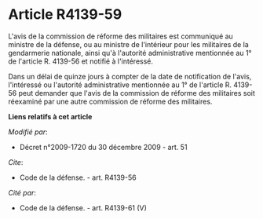 # Article R4139-59

L'avis de la commission de réforme des militaires est communiqué au ministre de la défense, ou au ministre de l'intérieur
pour les militaires de la gendarmerie nationale, ainsi qu'à l'autorité administrative mentionnée au 1° de l'article R.
4139-56 et notifié à l'intéressé. 

Dans un délai de quinze jours à compter de la date de notification de l'avis, l'intéressé ou l'autorité administrative
mentionnée au 1° de l'article R. 4139-56 peut demander que l'avis de la commission de réforme des militaires soit réexaminé
par une autre commission de réforme des militaires.

**Liens relatifs à cet article**

_Modifié par_:

  - Décret n°2009-1720 du 30 décembre 2009 - art. 51

_Cite_:

  - Code de la défense. - art. R4139-56

_Cité par_:

  - Code de la défense. - art. R4139-61 (V)
